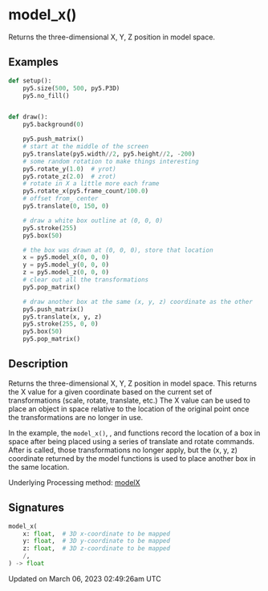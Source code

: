 # model_x()

Returns the three-dimensional X, Y, Z position in model space.

## Examples

<div class="example-table">

<div class="example-row"><div class="example-cell-image">

</div><div class="example-cell-code">

```python
def setup():
    py5.size(500, 500, py5.P3D)
    py5.no_fill()


def draw():
    py5.background(0)

    py5.push_matrix()
    # start at the middle of the screen
    py5.translate(py5.width//2, py5.height//2, -200)
    # some random rotation to make things interesting
    py5.rotate_y(1.0)  # yrot)
    py5.rotate_z(2.0)  # zrot)
    # rotate in X a little more each frame
    py5.rotate_x(py5.frame_count/100.0)
    # offset from_ center
    py5.translate(0, 150, 0)

    # draw a white box outline at (0, 0, 0)
    py5.stroke(255)
    py5.box(50)

    # the box was drawn at (0, 0, 0), store that location
    x = py5.model_x(0, 0, 0)
    y = py5.model_y(0, 0, 0)
    z = py5.model_z(0, 0, 0)
    # clear out all the transformations
    py5.pop_matrix()

    # draw another box at the same (x, y, z) coordinate as the other
    py5.push_matrix()
    py5.translate(x, y, z)
    py5.stroke(255, 0, 0)
    py5.box(50)
    py5.pop_matrix()
```

</div></div>

</div>

## Description

Returns the three-dimensional X, Y, Z position in model space. This returns the X value for a given coordinate based on the current set of transformations (scale, rotate, translate, etc.) The X value can be used to place an object in space relative to the location of the original point once the transformations are no longer in use. 
 
In the example, the `model_x()`, [](sketch_model_y), and [](sketch_model_z) functions record the location of a box in space after being placed using a series of translate and rotate commands. After [](sketch_pop_matrix) is called, those transformations no longer apply, but the (x, y, z) coordinate returned by the model functions is used to place another box in the same location.

Underlying Processing method: [modelX](https://processing.org/reference/modelX_.html)

## Signatures

```python
model_x(
    x: float,  # 3D x-coordinate to be mapped
    y: float,  # 3D y-coordinate to be mapped
    z: float,  # 3D z-coordinate to be mapped
    /,
) -> float
```

Updated on March 06, 2023 02:49:26am UTC
